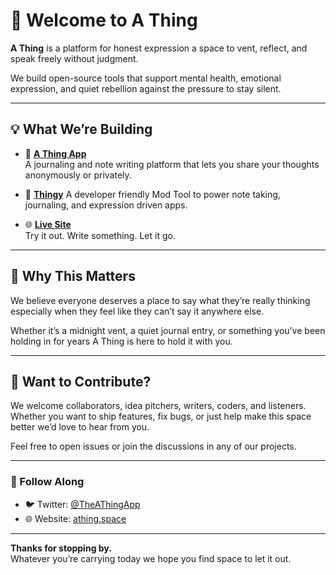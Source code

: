 # 👋 Welcome to A Thing

**A Thing** is a platform for honest expression a space to vent, reflect, and speak freely without judgment.

We build open-source tools that support mental health, emotional expression, and quiet rebellion against the pressure to stay silent.

---

## 💡 What We’re Building

- 📝 [**A Thing App**](https://github.com/ThingSpace/TheThing)  
  A journaling and note writing platform that lets you share your thoughts anonymously or privately.

- 🔌 [**Thingy**](https://github.com/ThingSpace/Thingy) 
  A developer friendly Mod Tool to power note taking, journaling, and expression driven apps.

- 🌐 [**Live Site**](https://athing.space)  
  Try it out. Write something. Let it go.

---

## 🧠 Why This Matters

We believe everyone deserves a place to say what they’re really thinking especially when they feel like they can’t say it anywhere else.

Whether it’s a midnight vent, a quiet journal entry, or something you’ve been holding in for years A Thing is here to hold it with you.

---

## 🤝 Want to Contribute?

We welcome collaborators, idea pitchers, writers, coders, and listeners.  
Whether you want to ship features, fix bugs, or just help make this space better we’d love to hear from you.

Feel free to open issues or join the discussions in any of our projects.

---

### 💬 Follow Along
- 🐦 Twitter: [@TheAThingApp](https://twitter.com/TheAThingApp)
- 🌐 Website: [athing.space](https://athing.space)

---

**Thanks for stopping by.**  
Whatever you’re carrying today we hope you find space to let it out.
